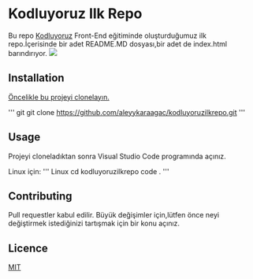 # Kodluyoruz Ilk Repo

Bu repo [Kodluyoruz](https://www.kodluyoruz.org) Front-End eğitiminde oluşturduğumuz ilk repo.İçerisinde bir adet README.MD dosyası,bir adet de index.html barındırıyor.
![](file:///C:/Users/aleyy/Desktop/Ekran%20Alıntısı.PNG)

## Installation

[Öncelikle bu projeyi clonelayın.](https://github.com/aleyykaraagac/kodluyoruzilkrepo.git)

''' git
git clone https://github.com/aleyykaraagac/kodluyoruzilkrepo.git
'''

## Usage

Projeyi cloneladıktan sonra Visual Studio Code programında açınız.

Linux için:
''' Linux
cd kodluyoruzilkrepo
code .
'''
## Contributing

Pull requestler kabul edilir. Büyük değişimler için,lütfen önce neyi değiştirmek istediğinizi tartışmak için bir konu açınız.

## Licence
[MIT]()
